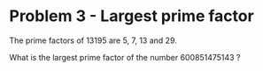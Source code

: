 # Problem 3 - Largest prime factor
The prime factors of 13195 are 5, 7, 13 and 29.

What is the largest prime factor of the number 600851475143 ?
